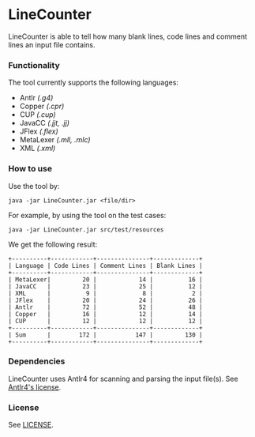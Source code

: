 # LineCounter

LineCounter is able to tell how many blank lines, code lines and comment lines
an input file contains.

### Functionality

The tool currently supports the following languages:

* Antlr     *(.g4)*
* Copper    *(.cpr)*
* CUP       *(.cup)*
* JavaCC    *(.jjt, .jj)*
* JFlex     *(.flex)*
* MetaLexer *(.mll, .mlc)*
* XML       *(.xml)*

### How to use

Use the tool by:

    java -jar LineCounter.jar <file/dir>
    
For example, by using the tool on the test cases:

    java -jar LineCounter.jar src/test/resources
    
We get the following result:

    +----------+------------+---------------+-------------+
    | Language | Code Lines | Comment Lines | Blank Lines |
    +----------+------------+---------------+-------------+
    | MetaLexer|         20 |            14 |          16 |
    | JavaCC   |         23 |            25 |          12 |
    | XML      |          9 |             8 |           2 |
    | JFlex    |         20 |            24 |          26 |
    | Antlr    |         72 |            52 |          48 |
    | Copper   |         16 |            12 |          14 |
    | CUP      |         12 |            12 |          12 |
    +----------+------------+---------------+-------------+
    | Sum      |        172 |           147 |         130 |
    +----------+------------+---------------+-------------+

### Dependencies

LineCounter uses Antlr4 for scanning and parsing the input file(s). 
See [Antlr4's license](licenses/antlr_license.txt).

### License

See [LICENSE](LICENSE.txt).

